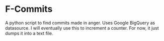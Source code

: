 # F-Commits
A python script to find commits made in anger. Uses Google BigQuery as datasource.  I will eventually use this to increment a counter. For now, it just dumps it into a text file.

